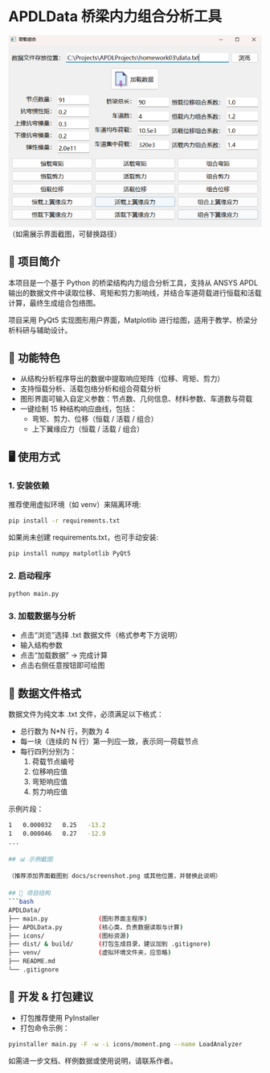 # APDLData 桥梁内力组合分析工具

![screenshot](docs/screenshot.png)  （如需展示界面截图，可替换路径）

## 📌 项目简介

本项目是一个基于 Python 的桥梁结构内力组合分析工具，支持从 ANSYS APDL 输出的数据文件中读取位移、弯矩和剪力影响线，并结合车道荷载进行恒载和活载计算，最终生成组合包络图。

项目采用 PyQt5 实现图形用户界面，Matplotlib 进行绘图，适用于教学、桥梁分析科研与辅助设计。

## 🧠 功能特色

- 从结构分析程序导出的数据中提取响应矩阵（位移、弯矩、剪力）
- 支持恒载分析、活载包络分析和组合荷载分析
- 图形界面可输入自定义参数：节点数、几何信息、材料参数、车道数与荷载
- 一键绘制 15 种结构响应曲线，包括：
  - 弯矩、剪力、位移（恒载 / 活载 / 组合）
  - 上下翼缘应力（恒载 / 活载 / 组合）

## 🖥️ 使用方式

### 1. 安装依赖

推荐使用虚拟环境（如 venv）来隔离环境:
```bash
pip install -r requirements.txt
```
如果尚未创建 requirements.txt，也可手动安装:
```bash
pip install numpy matplotlib PyQt5
```
### 2. 启动程序
```bash
python main.py
```
### 3. 加载数据与分析

- 点击“浏览”选择 .txt 数据文件（格式参考下方说明）
- 输入结构参数
- 点击“加载数据” → 完成计算
- 点击右侧任意按钮即可绘图

## 📂 数据文件格式

数据文件为纯文本 .txt 文件，必须满足以下格式：

- 总行数为 N*N 行，列数为 4
- 每一块（连续的 N 行）第一列应一致，表示同一荷载节点
- 每行四列分别为：
  1. 荷载节点编号
  2. 位移响应值
  3. 弯矩响应值
  4. 剪力响应值

示例片段：
```bash
1   0.000032   0.25   -13.2
1   0.000046   0.27   -12.9
...

## 📊 示例截图

（推荐添加界面截图到 docs/screenshot.png 或其他位置，并替换此说明）

## 📁 项目结构
```bash
APDLData/
├── main.py              (图形界面主程序)
├── APDLData.py          (核心类，负责数据读取与计算)
├── icons/               (图标资源)
├── dist/ & build/       (打包生成目录，建议加到 .gitignore)
├── venv/                (虚拟环境文件夹，应忽略)
├── README.md
└── .gitignore
```
## 🧪 开发 & 打包建议

- 打包推荐使用 PyInstaller
- 打包命令示例：
```bash
pyinstaller main.py -F -w -i icons/moment.png --name LoadAnalyzer
```


如需进一步文档、样例数据或使用说明，请联系作者。

